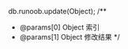 

<!-- 修改数据 -->
db.runoob.update(Object);
/**
 * @params[0] Object  索引
 * @params[1] Object  修改结果
 */
